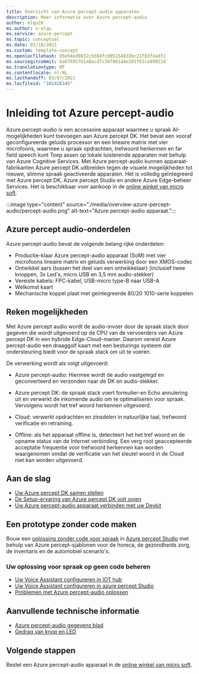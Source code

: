 ```yaml
---
title: Overzicht van Azure percept-audio apparaten
description: Meer informatie over Azure percept-audio
author: elqu20
ms.author: v-elqu
ms.service: azure-percept
ms.topic: conceptual
ms.date: 02/18/2021
ms.custom: template-concept
ms.openlocfilehash: 85eb4ed0832c9384fcd05154833bc21f83f4adf2
ms.sourcegitcommit: ba676927b1a8acd7c30708144e201f63ce89021d
ms.translationtype: MT
ms.contentlocale: nl-NL
ms.lasthandoff: 03/07/2021
ms.locfileid: "102426345"
---
```

# <a name="introduction-to-azure-percept-audio"></a>Inleiding tot Azure percept-audio

Azure percept-audio is een accessoire apparaat waarmee u spraak AI-mogelijkheden kunt toevoegen aan Azure percept DK. Het bevat een vooraf geconfigureerde geluids processor en een lineaire matrix met vier microfoons, waarmee u spraak opdrachten, trefwoord herkennen en far field speech kunt Toep assen op lokale luisterende apparaten met behulp van Azure Cognitive Services. Met Azure percept-audio kunnen apparaat-fabrikanten Azure percept DK uitbreiden tegen de visuele mogelijkheden tot nieuwe, slimme spraak geactiveerde apparaten. Het is volledig geïntegreerd met Azure percept DK, Azure percept Studio en andere Azure Edge-beheer Services. Het is beschikbaar voor aankoop in de [online winkel van micro soft](https://go.microsoft.com/fwlink/p/?LinkId=2155270).

:::image type="content" source="./media/overview-azure-percept-audio/percept-audio.png" alt-text="Azure percept-audio apparaat.":::

## <a name="azure-percept-audio-components"></a>Azure percept audio-onderdelen

Azure percept-audio bevat de volgende belang rijke onderdelen:

- Productie-klaar Azure percept-audio apparaat (SoM) met vier microfoons lineaire matrix en geluids verwerking door een XMOS-codec
- Ontwikkel aars (tussen het deel van een ontwikkelaar) (inclusief twee knoppen, 3x Led's, micro USB en 3,5 mm audio-stekker)
- Vereiste kabels: FPC-kabel, USB-micro type-B naar USB-A
- Welkomst kaart
- Mechanische koppel plaat met geïntegreerde 80/20 1010-serie koppelen

## <a name="compute-capabilities"></a>Reken mogelijkheden 

Met Azure percept audio wordt de audio-invoer door de spraak stack door gegeven die wordt uitgevoerd op de CPU van de vervoerders van Azure percept DK in een hybride Edge-Cloud-manier. Daarom vereist Azure percept-audio een draaggolf kaart met een besturings systeem dat ondersteuning biedt voor de spraak stack om uit te voeren. 

De verwerking wordt als volgt uitgevoerd: 

- Azure percept-audio: Hiermee wordt de audio vastgelegd en geconverteerd en verzonden naar de DK en audio-stekker.

- Azure percept DK: de spraak stack voert formulier-en Echo annulering uit en verwerkt de inkomende audio om te optimaliseren voor spraak. Vervolgens wordt het tref woord herkennen uitgevoerd.

- Cloud: verwerkt opdrachten en zinsdelen in natuurlijke taal, trefwoord verificatie en retraining. 

- Offline: als het apparaat offline is, detecteert het het tref woord en de opname status van de Internet verbinding. Een verg root geaccepteerde acceptatie frequentie voor trefwoord herkennen kan worden waargenomen omdat de verificatie van het sleutel woord in de Cloud niet kan worden uitgevoerd. 

## <a name="getting-started"></a>Aan de slag

- [Uw Azure percept DK samen stellen](./quickstart-percept-dk-unboxing.md)
- [De Setup-ervaring van Azure percept DK volt ooien](./quickstart-percept-dk-set-up.md)
- [Uw Azure percept-audio apparaat verbinden met uw Devkit](./quickstart-percept-audio-setup.md)

## <a name="build-a-no-code-prototype"></a>Een prototype zonder code maken

Bouw een [oplossing zonder code voor spraak](./tutorial-no-code-speech.md) in [Azure percept Studio](https://go.microsoft.com/fwlink/?linkid=2135819) met behulp van Azure percept-sjablonen voor de horeca, de gezondheids zorg, de inventaris en de automobiel scenario's.

### <a name="manage-your-no-code-speech-solution"></a>Uw oplossing voor spraak op geen code beheren

- [Uw Voice Assistant configureren in IOT hub](./how-to-manage-voice-assistant.md)
- [Uw Voice Assistant configureren in azure percept Studio](./how-to-configure-voice-assistant.md)
- [Problemen met Azure percept-audio oplossen](./troubleshoot-audio-accessory-speech-module.md)

## <a name="additional-technical-information"></a>Aanvullende technische informatie

- [Azure percept-audio gegevens blad](./azure-percept-audio-datasheet.md)
- [Gedrag van knop en LED](./audio-button-led-behavior.md)

## <a name="next-steps"></a>Volgende stappen

Bestel een Azure percept-audio apparaat in de [online winkel van micro soft](https://go.microsoft.com/fwlink/p/?LinkId=2155270).
